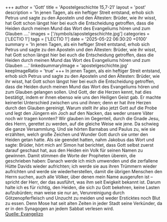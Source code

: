 +++
author = 'Gott'
title = 'Apostelgeschichte 15,7-21'
layout = 'post'
description = 'In jenen Tagen, als ein heftiger Streit entstand, erhob sich Petrus und sagte zu den Aposteln und den Ältesten: Brüder, wie ihr wisst, hat Gott schon längst hier bei euch die Entscheidung getroffen, dass die Heiden durch meinen Mund das Wort des Evangeliums hören und zum Glauben ....'
images = ['/symbols/apostelgeschichte.jpg']
categories = ['LECTIO 1']
tags = ['LECTIO 1']
date = '2025-05-22 06:30:20 +0100'
summary = 'In jenen Tagen, als ein heftiger Streit entstand, erhob sich Petrus und sagte zu den Aposteln und den Ältesten: Brüder, wie ihr wisst, hat Gott schon längst hier bei euch die Entscheidung getroffen, dass die Heiden durch meinen Mund das Wort des Evangeliums hören und zum Glauben ....'
linkedsummaryImage = 'apostelgeschichte.jpg'
keepImageRatio = 'true'
+++
In jenen Tagen, als ein heftiger Streit entstand, erhob sich Petrus und sagte zu den Aposteln und den Ältesten: Brüder, wie ihr wisst, hat Gott schon längst hier bei euch die Entscheidung getroffen, dass die Heiden durch meinen Mund das Wort des Evangeliums hören und zum Glauben gelangen sollen.<!--more-->
Und Gott, der die Herzen kennt, hat dies bestätigt, indem er ihnen ebenso wie uns den Heiligen Geist gab.
Er machte keinerlei Unterschied zwischen uns und ihnen; denn er hat ihre Herzen durch den Glauben gereinigt.
Warum stellt ihr also jetzt Gott auf die Probe und legt den Jüngern ein Joch auf den Nacken, das weder unsere Väter noch wir tragen konnten?
Wir glauben im Gegenteil, durch die Gnade Jesu, des Herrn, gerettet zu werden, auf die gleiche Weise wie jene.
Da schwieg die ganze Versammlung. Und sie hörten Barnabas und Paulus zu, wie sie erzählten, welch große Zeichen und Wunder Gott durch sie unter den Heiden getan hatte.
Als sie geendet hatten, nahm Jakobus das Wort und sagte: Brüder, hört mich an!
Simon hat berichtet, dass Gott selbst zuerst darauf geschaut hat, aus den Heiden ein Volk für seinen Namen zu gewinnen.
Damit stimmen die Worte der Propheten überein, die geschrieben haben:
Danach werde ich mich umwenden und die zerfallene Hütte Davids wieder aufrichten; ich werde sie aus ihren Trümmern wieder aufrichten und werde sie wiederherstellen,
damit die übrigen Menschen den Herrn suchen, auch alle Völker, über denen mein Name ausgerufen ist – spricht der Herr,
der das ausführt, was ihm seit Ewigkeit bekannt ist.
Darum halte ich es für richtig, den Heiden, die sich zu Gott bekehren, keine Lasten aufzubürden;
man weise sie nur an, Verunreinigung durch Götzenopferfleisch und Unzucht zu meiden und weder Ersticktes noch Blut zu essen.
Denn Mose hat seit alten Zeiten in jeder Stadt seine Verkünder, da er in den Synagogen an jedem Sabbat verlesen wird.<br> [Quelle: Evangelizo](https://evangeliumtagfuertag.org/DE/gospel)
